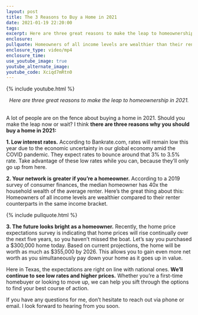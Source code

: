 ```yaml
---
layout: post
title: The 3 Reasons to Buy a Home in 2021
date: 2021-01-19 22:20:00
tags:
excerpt: Here are three great reasons to make the leap to homeownership in 2021.
enclosure:
pullquote: Homeowners of all income levels are wealthier than their renter counterparts.
enclosure_type: video/mp4
enclosure_time:
use_youtube_image: true
youtube_alternate_image:
youtube_code: Xciqd7mRtn0
---
```


{% include youtube.html %}

<center><em>Here are three great reasons to make the leap to homeownership in 2021.</em></center>

<center>&nbsp;</center>

A lot of people are on the fence about buying a home in 2021. Should you make the leap now or wait? I think **there are three reasons why you should buy a home in 2021:**

**1\. Low interest rates.** According to Bankrate.com, rates will remain low this year due to the economic uncertainty in our global economy amid the COVID pandemic. They expect rates to bounce around that 3% to 3.5% rate. Take advantage of these low rates while you can, because they’ll only go up from here.&nbsp;

**2\. Your network is greater if you’re a homeowner.** According to a 2019 survey of consumer finances, the median homeowner has 40x the household wealth of the average renter. Here’s the great thing about this: Homeowners of all income levels are wealthier compared to their renter counterparts in the same income bracket.

{% include pullquote.html %}

**3\. The future looks bright as a homeowner.** Recently, the home price expectations survey is indicating that home prices will rise continually over the next five years, so you haven’t missed the boat. Let’s say you purchased a $300,000 home today. Based on current projections, the home will be worth as much as $355,000 by 2026. This allows you to gain even more net worth as you simultaneously pay down your home as it goes up in value.

Here in Texas, the expectations are right on line with national ones. **We’ll continue to see low rates and higher prices.** Whether you’re a first-time homebuyer or looking to move up, we can help you sift through the options to find your best course of action.

If you have any questions for me, don’t hesitate to reach out via phone or email. I look forward to hearing from you soon.
